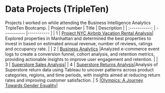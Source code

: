 # Data Projects (TripleTen)
Projects I worked on while attending the Business Intelligence Analytics TripleTen Bootcamp.
| Project number | Title | Description |
| :-----------: | ----------- |----------- |
| 1 | [Project NYC Airbnb Vacation Rental Analysis](https://github.com/tsztin0217/Data-projects-TripleTen-/tree/ab406d21dfff6c0cf66b8bf331da4cf07ac6e480/01%20Airbnb)| Explored properties in Manhattan and determined the best properties to invest in based on estimated annual revenue, number of reviews, ratings and occupancy rate. |
| 2 | [Business Analytics](https://github.com/tsztin0217/Data-projects-TripleTen-/tree/91491b527e336de859dad4e74a3b2a66ef67c066/02%20Business%20Analytics) |Analyzed e-commerce event logs to create a conversion funnel, cohort analysis, and retention metrics, providing actionable insights to improve user engagement and retention. |
| 3 | [Superstore Sales Analysis](https://github.com/tsztin0217/Data-projects-TripleTen-/tree/969bd07ac08e54afc9f284583750fe99111ceb87/03%20Superstore%20Sales)|
| 4 | [Superstore Returns Analysis](https://github.com/tsztin0217/Data-projects-TripleTen-/tree/97d57f5cc960c9be174b3883083af29172460f3e/04%20Superstore%20Returns)|Analysis of Superstore return data using Tableau to uncover patterns across product categories, regions, and time periods, with insights aimed at reducing return rates and improving customer satisfaction.
| 5 |[Olympics: A Journey Towards Gender Equality](https://github.com/tsztin0217/Data-projects-TripleTen-/tree/4ee16c440c0232465ca038a7d09c973bd7266169/05%20Olympics)|
